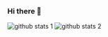 ### Hi there 👋

![github stats 1](https://github-readme-stats.vercel.app/api/top-langs/?username=igorskh&theme=blue-green)
![github stats 2](https://github-readme-stats.vercel.app/api?username=igorskh&theme=blue-green)
